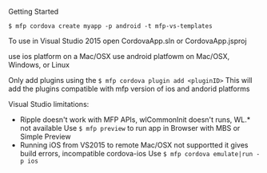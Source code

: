 Getting Started

    $ mfp cordova create myapp -p android -t mfp-vs-templates

To use in Visual Studio 2015 open CordovaApp.sln or CordovaApp.jsproj

use ios platform on a Mac/OSX
use android platfowm on Mac/OSX, Windows, or Linux

Only add plugins using the `$ mfp cordova plugin add <pluginID>`
This will add the plugins compatible with mfp version of ios and andorid platforms


Visual Studio limitations:
- Ripple doesn't work with MFP APIs, wlCommonInit doesn't runs, WL.* not available
Use `$ mfp preview` to run app in Browser with MBS or Simple Preview
- Running iOS from VS2015 to remote Mac/OSX not supportted it gives build errors, incompatible cordova-ios
Use `$ mfp cordova emulate|run -p ios` 

